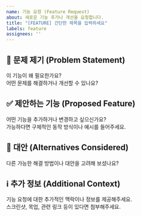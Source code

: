```yaml
---
name: 기능 요청 (Feature Request)
about: 새로운 기능 추가나 개선을 요청합니다.
title: "[FEATURE] 간단한 제목을 입력하세요"
labels: feature
assignees: ''
---
```


## 📌 문제 제기 (Problem Statement)

이 기능이 왜 필요한가요?  
어떤 문제를 해결하거나 개선할 수 있나요?

## ✅ 제안하는 기능 (Proposed Feature)

어떤 기능을 추가하거나 변경하고 싶으신가요?  
가능하다면 구체적인 동작 방식이나 예시를 들어주세요.

## 🔁 대안 (Alternatives Considered)

다른 가능한 해결 방법이나 대안을 고려해 보셨나요?

## ℹ️ 추가 정보 (Additional Context)

기능 요청에 대한 추가적인 맥락이나 정보를 제공해주세요.  
스크린샷, 목업, 관련 링크 등이 있다면 첨부해주세요.